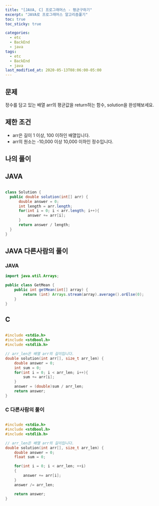 ```yaml
---
title: "[JAVA, C] 프로그래머스 - 평균구하기"
excerpt: "JAVA로 프로그래머스 알고리즘풀기"
toc: true
toc_sticky: true

categories:
  - etc
  - BackEnd
  - java
tags:
  - etc
  - BackEnd
  - java
last_modified_at: 2020-05-13T08:06:00-05:00
---
```


## 문제 

정수를 담고 있는 배열 arr의 평균값을 return하는 함수, solution을 완성해보세요.

## 제한 조건

+ arr은 길이 1 이상, 100 이하인 배열입니다.
+ arr의 원소는 -10,000 이상 10,000 이하인 정수입니다.

## 나의 풀이

## JAVA


```java

class Solution {
  public double solution(int[] arr) {
      double answer = 0;
      int length = arr.length;
      for(int i = 0; i < arr.length; i++){
          answer += arr[i];
      }
      return answer / length;
  }
}

```
## JAVA 다른사람의 풀이



### JAVA

```java
import java.util.Arrays;

public class GetMean {
    public int getMean(int[] array) {
        return (int) Arrays.stream(array).average().orElse(0);
    }
}

```

## C 

```c

#include <stdio.h>
#include <stdbool.h>
#include <stdlib.h>

// arr_len은 배열 arr의 길이입니다.
double solution(int arr[], size_t arr_len) {
    double answer = 0;
    int sum = 0;
    for(int i = 0; i < arr_len; i++){
        sum += arr[i];
    }
    answer = (double)sum / arr_len;
    return answer;
}

```



### C 다른사람의 풀이

```c

#include <stdio.h>
#include <stdbool.h>
#include <stdlib.h>

// arr_len은 배열 arr의 길이입니다.
double solution(int arr[], size_t arr_len) {
    double answer = 0;
    float sum = 0;

    for(int i = 0; i < arr_len; ++i)
    {
        answer += arr[i];
    }
    answer /= arr_len;

    return answer;
}


```